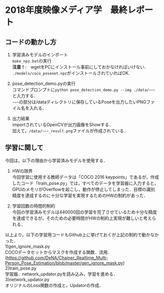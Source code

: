 # 2018年度映像メディア学　最終レポート
## コードの動かし方

1. 学習済みモデルのインポート  
`make_npz.bat`の実行  
**注意！**:　wgetをPCにインストール事前にしておかなければいけない．  
`./models/coco_posenet.npz`がインストールされていればOK.  

2. pose_detection_demo.pyの実行  
コマンドプロンプトに`python pose_detection_demo.py --img ./data/~~~`と入力する．  
`~~~`の部分は/dataディレクトリに保存しているPoseを出力したいPNGファイル名を入れる．  

3. 出力結果  
importされているOpenCVが出力画像をShowする．  
加えて，`/data/~~~_result.png`ファイルが作成されている．

## 学習に関して

今回は，以下の理由から学習済みモデルを使用する．  
1. HWの限界  
今回学習に使用する教師データは「COCO 2016 keypoints」であるが，作成したコード「train_pose.py」では，すべてのデータを学習器に入力すると，GPUのメモリがOverflowを起こし，動作が停止してしまった．目標の識別精度を達成するのに十分な学習を実現するためのHWの制約があった．  
  
2. 学習回数の時間的制約  
今回の学習済みモデルは440000回の学習を完了させているため十分な精度を達成できるが，そのための必要時間がHWの制約上実現が難しいと考えられる．  

  
  
以上より，以下の学習用コードもGithub上に挙げておくが上記の制約で動かなかった．  
1)gen_ignore_mask.py  
COCOデータセットからマスクを作成する関数．流用．(https://github.com/DeNA/Chainer_Realtime_Multi-Person_Pose_Estimation/blob/master/gen_ignore_mask.py)  
2)train_pose.py  
学習器．network_updator.pyを読み込み，学習を進める．  
3)network_updator.py  
オリジナルのLoss関数の作成と，Updatorの作成．
